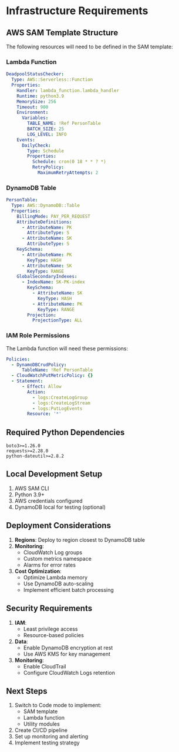 # Infrastructure Requirements

## AWS SAM Template Structure

The following resources will need to be defined in the SAM template:

### Lambda Function
```yaml
DeadpoolStatusChecker:
  Type: AWS::Serverless::Function
  Properties:
    Handler: lambda_function.lambda_handler
    Runtime: python3.9
    MemorySize: 256
    Timeout: 900
    Environment:
      Variables:
        TABLE_NAME: !Ref PersonTable
        BATCH_SIZE: 25
        LOG_LEVEL: INFO
    Events:
      DailyCheck:
        Type: Schedule
        Properties:
          Schedule: cron(0 18 * * ? *)
          RetryPolicy:
            MaximumRetryAttempts: 2
```

### DynamoDB Table
```yaml
PersonTable:
  Type: AWS::DynamoDB::Table
  Properties:
    BillingMode: PAY_PER_REQUEST
    AttributeDefinitions:
      - AttributeName: PK
        AttributeType: S
      - AttributeName: SK
        AttributeType: S
    KeySchema:
      - AttributeName: PK
        KeyType: HASH
      - AttributeName: SK
        KeyType: RANGE
    GlobalSecondaryIndexes:
      - IndexName: SK-PK-index
        KeySchema:
          - AttributeName: SK
            KeyType: HASH
          - AttributeName: PK
            KeyType: RANGE
        Projection:
          ProjectionType: ALL
```

### IAM Role Permissions
The Lambda function will need these permissions:
```yaml
Policies:
  - DynamoDBCrudPolicy:
      TableName: !Ref PersonTable
  - CloudWatchPutMetricPolicy: {}
  - Statement:
      - Effect: Allow
        Action:
          - logs:CreateLogGroup
          - logs:CreateLogStream
          - logs:PutLogEvents
        Resource: '*'
```

## Required Python Dependencies
```
boto3>=1.26.0
requests>=2.28.0
python-dateutil>=2.8.2
```

## Local Development Setup
1. AWS SAM CLI
2. Python 3.9+
3. AWS credentials configured
4. DynamoDB local for testing (optional)

## Deployment Considerations
1. **Regions**: Deploy to region closest to DynamoDB table
2. **Monitoring**:
   - CloudWatch Log groups
   - Custom metrics namespace
   - Alarms for error rates
3. **Cost Optimization**:
   - Optimize Lambda memory
   - Use DynamoDB auto-scaling
   - Implement efficient batch processing

## Security Requirements
1. **IAM**:
   - Least privilege access
   - Resource-based policies
2. **Data**:
   - Enable DynamoDB encryption at rest
   - Use AWS KMS for key management
3. **Monitoring**:
   - Enable CloudTrail
   - Configure CloudWatch Logs retention

## Next Steps
1. Switch to Code mode to implement:
   - SAM template
   - Lambda function
   - Utility modules
2. Create CI/CD pipeline
3. Set up monitoring and alerting
4. Implement testing strategy